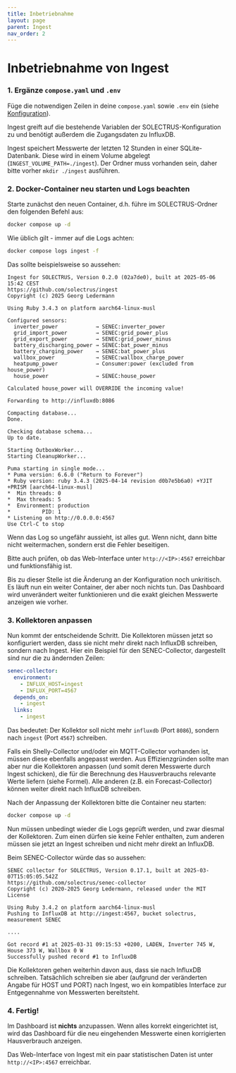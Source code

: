 ```yaml
---
title: Inbetriebnahme
layout: page
parent: Ingest
nav_order: 2
---
```


# Inbetriebnahme von Ingest

### 1. Ergänze `compose.yaml` und `.env`

Füge die notwendigen Zeilen in deine `compose.yaml` sowie `.env` ein (siehe [Konfiguration](konfiguration)).

Ingest greift auf die bestehende Variablen der SOLECTRUS-Konfiguration zu und benötigt außerdem die Zugangsdaten zu InfluxDB.

Ingest speichert Messwerte der letzten 12 Stunden in einer SQLite-Datenbank. Diese wird in einem Volume abgelegt (`INGEST_VOLUME_PATH=./ingest`). Der Ordner muss vorhanden sein, daher bitte vorher `mkdir ./ingest` ausführen.

### 2. Docker-Container neu starten und Logs beachten

Starte zunächst den neuen Container, d.h. führe im SOLECTRUS-Ordner den folgenden Befehl aus:

```bash
docker compose up -d
```

Wie üblich gilt - immer auf die Logs achten:

```bash
docker compose logs ingest -f
```

Das sollte beispielsweise so aussehen:

```
Ingest for SOLECTRUS, Version 0.2.0 (02a7de0), built at 2025-05-06 15:42 CEST
https://github.com/solectrus/ingest
Copyright (c) 2025 Georg Ledermann

Using Ruby 3.4.3 on platform aarch64-linux-musl

Configured sensors:
  inverter_power            → SENEC:inverter_power
  grid_import_power         → SENEC:grid_power_plus
  grid_export_power         → SENEC:grid_power_minus
  battery_discharging_power → SENEC:bat_power_minus
  battery_charging_power    → SENEC:bat_power_plus
  wallbox_power             → SENEC:wallbox_charge_power
  heatpump_power            → Consumer:power (excluded from house_power)
  house_power               → SENEC:house_power

Calculated house_power will OVERRIDE the incoming value!

Forwarding to http://influxdb:8086

Compacting database...
Done.

Checking database schema...
Up to date.

Starting OutboxWorker...
Starting CleanupWorker...

Puma starting in single mode...
* Puma version: 6.6.0 ("Return to Forever")
* Ruby version: ruby 3.4.3 (2025-04-14 revision d0b7e5b6a0) +YJIT +PRISM [aarch64-linux-musl]
*  Min threads: 0
*  Max threads: 5
*  Environment: production
*          PID: 1
* Listening on http://0.0.0.0:4567
Use Ctrl-C to stop
```

Wenn das Log so ungefähr aussieht, ist alles gut. Wenn nicht, dann bitte nicht weitermachen, sondern erst die Fehler beseitigen.

Bitte auch prüfen, ob das Web-Interface unter `http://<IP>:4567` erreichbar und funktionsfähig ist.

Bis zu dieser Stelle ist die Änderung an der Konfiguration noch unkritisch. Es läuft nun ein weiter Container, der aber noch nichts tun. Das Dashboard wird unverändert weiter funktionieren und die exakt gleichen Messwerte anzeigen wie vorher.

### 3. Kollektoren anpassen

Nun kommt der entscheidende Schritt. Die Kollektoren müssen jetzt so konfiguriert werden, dass sie nicht mehr direkt nach InfluxDB schreiben, sondern nach Ingest. Hier ein Beispiel für den SENEC-Collector, dargestellt sind nur die zu ändernden Zeilen:

```yaml
senec-collector:
  environment:
    - INFLUX_HOST=ingest
    - INFLUX_PORT=4567
  depends_on:
    - ingest
  links:
    - ingest
```

Das bedeutet: Der Kollektor soll nicht mehr `influxdb` (Port `8086`), sondern nach `ingest` (Port `4567`) schreiben.

Falls ein Shelly-Collector und/oder ein MQTT-Collector vorhanden ist, müssen diese ebenfalls angepasst werden. Aus Effizienzgründen sollte man aber nur die Kollektoren anpassen (und somit deren Messwerte durch Ingest schicken), die für die Berechnung des Hausverbrauchs relevante Werte liefern (siehe Formel). Alle anderen (z.B. ein Forecast-Collector) können weiter direkt nach InfluxDB schreiben.

Nach der Anpassung der Kollektoren bitte die Container neu starten:

```bash
docker compose up -d
```

Nun müssen unbedingt wieder die Logs geprüft werden, und zwar diesmal der Kollektoren. Zum einen dürfen sie keine Fehler enthalten, zum anderen müssen sie jetzt an Ingest schreiben und nicht mehr direkt an InfluxDB.

Beim SENEC-Collector würde das so aussehen:

```
SENEC collector for SOLECTRUS, Version 0.17.1, built at 2025-03-07T15:05:05.542Z
https://github.com/solectrus/senec-collector
Copyright (c) 2020-2025 Georg Ledermann, released under the MIT License

Using Ruby 3.4.2 on platform aarch64-linux-musl
Pushing to InfluxDB at http://ingest:4567, bucket solectrus, measurement SENEC

....

Got record #1 at 2025-03-31 09:15:53 +0200, LADEN, Inverter 745 W, House 373 W, Wallbox 0 W
Successfully pushed record #1 to InfluxDB
```

Die Kollektoren gehen weiterhin davon aus, dass sie nach InfluxDB schreiben. Tatsächlich schreiben sie aber (aufgrund der veränderten Angabe für HOST und PORT) nach Ingest, wo ein kompatibles Interface zur Entgegennahme von Messwerten bereitsteht.

### 4. Fertig!

Im Dashboard ist **nichts** anzupassen. Wenn alles korrekt eingerichtet ist, wird das Dashboard für die neu eingehenden Messwerte einen korrigierten Hausverbrauch anzeigen.

Das Web-Interface von Ingest mit ein paar statistischen Daten ist unter `http://<IP>:4567` erreichbar.
